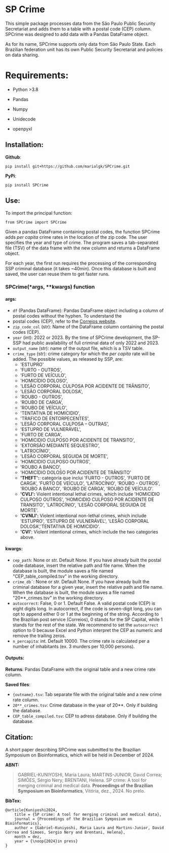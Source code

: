 # SP Crime

This simple package processes data from the São Paulo Public Security Secretariat and adds them to a table with a postal 
code (CEP) column. SPCrime was designed to add data with a Pandas DataFrame object.

As for its name, SPCrime supports only data from São Paulo State. Each Brazilian federation unit has its own
Public Security Secretariat and policies on data sharing.

# Requirements:
- Python >3.8

- Pandas
- Numpy
- Unidecode
- openpyxl

## Installation:

**Github**:
```
pip install git+https://github.com/marialgk/SPCrime.git
```

**PyPi**:
```
pip install SPCrime
```

## Use:

To import the principal function:
```
from SPCrime import SPCrime
```

Given a pandas DataFrame containing postal codes, the function SPCrime adds *per capita* crime rates in the location of the 
zip code. The user specifies the year and type of crime. The program saves a tab-separated file (TSV) of the data frame with
the new column and returns a DataFrame object.

For each year, the first run requires the processing of the corresponding SSP criminal database (it takes ~40min). Once this
database is built and saved, the user can reuse them to get faster runs.

### SPCrime(*args, **kwargs) function
#### args:
- `df` (Pandas DataFrame): Pandas DataFrame object including a column of postal codes without the hyphen. To understand the
- postal codes (CEP), refer to the [Correios website](https://www.correios.com.br/enviar/precisa-de-ajuda/tudo-sobre-cep).
- `zip_code_col` (str): Name of the DataFrame column containing the postal codes (CEP).
- `year` (int): 2022 or 2023. By the time of SPCrime development, the SP-SSP had public availability of full criminal data of
  only 2022 and 2023.
- `output_name` (str): name of the output file, which is a TSV table.
- `crime_type` (str): crime category for which the *per capita* rate will be added. The possible values, as released by SSP,
   are:
    - 'ESTUPRO'
    - 'FURTO - OUTROS',
    - 'FURTO DE VEÍCULO',
    - 'HOMICÍDIO DOLOSO',
    - 'LESÃO CORPORAL CULPOSA POR ACIDENTE DE TRÂNSITO',
    - 'LESÃO CORPORAL DOLOSA',
    - 'ROUBO - OUTROS',
    - 'ROUBO DE CARGA',
    - 'ROUBO DE VEÍCULO',
    - 'TENTATIVA DE HOMICIDIO',
    - 'TRAFICO DE ENTORPECENTES',
    - 'LESÃO CORPORAL CULPOSA – OUTRAS',
    - 'ESTUPRO DE VULNERÁVEL',
    - 'FURTO DE CARGA',
    - 'HOMICIDIO CULPOSO POR ACIDENTE DE TRANSITO',
    - 'EXTORSÃO MEDIANTE SEQUESTRO',
    - 'LATROCÍNIO',
    - 'LESÃO CORPORAL SEGUIDA DE MORTE',
    - 'HOMICIDIO CULPOSO OUTROS',
    - 'ROUBO A BANCO',
    - 'HOMICÍDIO DOLOSO POR ACIDENTE DE TRÂNSITO'
    -  **'THEFT':**: categoria que inclui 'FURTO - OUTROS', 'FURTO DE CARGA', 'FURTO DE VEÍCULO', 'LATROCÍNIO',
      'ROUBO - OUTROS', 'ROUBO A BANCO', 'ROUBO DE CARGA', 'ROUBO DE VEÍCULO'.
    - **'CVLI':** Violent intentional lethal crimes, which include 'HOMICIDIO CULPOSO OUTROS', 
     'HOMICIDIO CULPOSO POR ACIDENTE DE TRANSITO', 'LATROCÍNIO', 'LESÃO CORPORAL SEGUIDA DE MORTE'.
    - **'CVNLI':** Violent intentional non-lethal crimes, which include 'ESTUPRO', 'ESTUPRO DE VULNERÁVEL',
     'LESÃO CORPORAL DOLOSA','TENTATIVA DE HOMICIDIO'.
    - **'CVI'**: Violent intentional crimes, which include the two categories above.

#### kwargs:
- `cep_path`: None or str. Default None. If you have already built the postal code database, insert the relative
  path and file name. When the database is built, the module saves a file named "CEP_table_compiled.tsv" in the
  working directory.
- `crime_db´`: None or str. Default None. If you have already built the criminal database for a given year, insert
  the relative path and file name. When the database is built, the module saves a file named "20**_crimes.tsv" in the
  working directory.
- `autocorrect`: False, 0 or 1. Default False. A valid postal code (CEP) is eight digits long. In autocorrect, if
  the code is seven-digit long, you can opt to append either 0 or 1 at the beginning of the string. According to the
  Brazilian post service (Correios), 0 stands for the SP Capital, while 1 stands for the rest of the state. We recommend
  to set the `autocorrect` option to 0 because Excel and Python interpret the CEP as numeric and remove the trailing zeros.
- `n_percapita`: int. Default 10000. The crime rate is calculated per a number of inhabitants (ex. 3 murders per 10,000 persons).

#### Outputs:

**Returns**: Pandas DataFrame with the original table and a new crime rate column.

**Saved files**:
- `{outname}.tsv`: Tab separate file with the original table and a new crime rate column.
- `20**_crimes.tsv`: Crime database in the year of 20**. Only if building the database.
-  `CEP_table_compiled.tsv`: CEP to adress database. Only if building the database.

## Citation:

A short paper describing SPCrime was submitted to the Brazilian Symposium on Bioinformatics, which will be held in December
of 2024.

**ABNT:**
> GABRIEL-KUNIYOSHI, Maria Laura; MARTINS-JUNIOR, David Correa; SIMÕES, Sérgio Nery; BRENTANI, Helena. SP crime: A tool for merging
> criminal and medical data. **Proceedings of the Brazilian Symposium on Bioinformatics**, Vitória, dez., 2024. No prelo.

**BibTex:**
```
@article{Kuniyoshi2024,
	title = {SP crime: A tool for merging criminal and medical data},
	journal = {Proceedings of the Brazilian Symposium on Bioinformatics},
	author = {Gabriel-Kuniyoshi, Maria Laura and Martins-Junior, David Correa and Simoes, Sergio Nery and Brentani, Helena},
	month = dez,
	year = {\noop{2024}in press}
}
```
